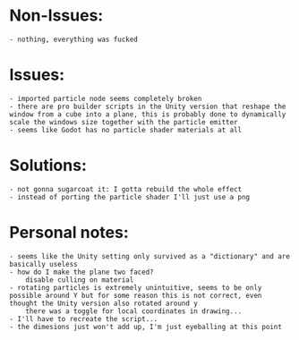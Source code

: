 # Non-Issues:

    - nothing, everything was fucked

# Issues:

    - imported particle node seems completely broken
    - there are pro builder scripts in the Unity version that reshape the window from a cube into a plane, this is probably done to dynamically scale the windows size together with the particle emitter
    - seems like Godot has no particle shader materials at all

# Solutions:

    - not gonna sugarcoat it: I gotta rebuild the whole effect
    - instead of porting the particle shader I'll just use a png

# Personal notes:

    - seems like the Unity setting only survived as a "dictionary" and are basically useless
    - how do I make the plane two faced?
        disable culling on material
    - rotating particles is extremely unintuitive, seems to be only possible around Y but for some reason this is not correct, even thought the Unity version also rotated around y
        there was a toggle for local coordinates in drawing...
    - I'll have to recreate the script...
    - the dimesions just won't add up, I'm just eyeballing at this point